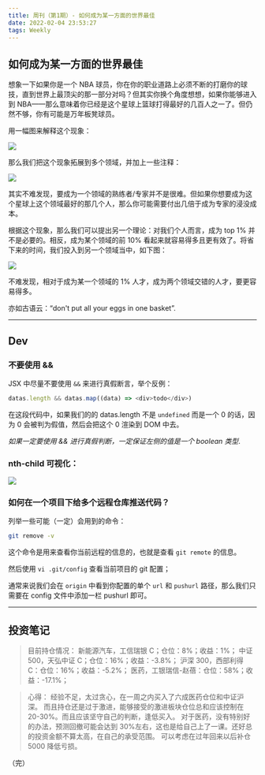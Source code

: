 ```yaml
---
title: 周刊（第1期）- 如何成为某一方面的世界最佳
date: 2022-02-04 23:53:27
tags: Weekly
---
```


## 如何成为某一方面的世界最佳

想象一下如果你是一个 NBA 球员，你在你的职业道路上必须不断的打磨你的球技，直到世界上最顶尖的那一部分对吗？但其实你换个角度想想，如果你能够进入到 NBA——那么意味着你已经是这个星球上篮球打得最好的几百人之一了。但仍然不够，你有可能是万年板凳球员。

用一幅图来解释这个现象：

![](https://tva1.sinaimg.cn/large/008i3skNly1gz5snj80n2j312w0lvaaq.jpg)

那么我们把这个现象拓展到多个领域，并加上一些注释：

![](https://tva1.sinaimg.cn/large/008i3skNly1gz5soov2vrj312w0lvabg.jpg)

其实不难发现，要成为一个领域的熟练者/专家并不是很难。但如果你想要成为这个星球上这个领域最好的那几个人，那么你可能需要付出几倍于成为专家的浸没成本。

根据这个现象，那么我们可以提出另一个理论：对我们个人而言，成为 top 1% 并不是必要的。相反，成为某个领域的前 10% 看起来就容易得多且更有效了。将省下来的时间，我们投入到另一个领域当中，如下图：

![](https://tva1.sinaimg.cn/large/008i3skNly1gz5stl5lm6j312w0lv756.jpg)

不难发现，相对于成为某一个领域的 1% 人才，成为两个领域交错的人才，要更容易得多。

亦如古语云：“don't put all your eggs in one basket”.

---

## Dev

### 不要使用 &&

JSX 中尽量不要使用 `&&` 来进行真假断言，举个反例：

```js
datas.length && datas.map((data) => <div>todo</div>)
```

在这段代码中，如果我们的的 datas.length 不是 `undefined` 而是一个 0 的话，因为 0 会被判为假值，然后会把这个 0 渲染到 DOM 中去。

_如果一定要使用 && 进行真假判断，一定保证左侧的值是一个 boolean 类型_.

### nth-child 可视化：

![](https://tva1.sinaimg.cn/large/008i3skNly1gz5ur131p0j30m80dpdgi.jpg)

### 如何在一个项目下给多个远程仓库推送代码？

列举一些可能（一定）会用到的命令：

```bash
git remove -v
```

这个命令是用来查看你当前远程的信息的，也就是查看 `git remote` 的信息。

然后使用 `vi .git/config` 查看当前项目的 git 配置；

通常来说我们会在 `origin` 中看到你配置的单个 `url` 和 `pushurl` 路径，那么我们只需要在 config 文件中添加一栏 pushurl 即可。

---

## 投资笔记

> 目前持仓情况： 新能源汽车，工信瑞银 C；仓位：8%；收益：1%； 中证 500，天弘中证 C；仓位：16%；收益：-3.8%； 沪深 300，西部利得 C：仓位：16%；收益：-5.2%； 医药，工银瑞信-赵蓓：仓位：58%；收益：-17.1%；

> 心得： 经验不足，太过贪心，在一周之内买入了六成医药仓位和中证沪深。 而且持仓还是过于激进，能够接受的激进板块仓位总和应该控制在 20-30%。而且应该坚守自己的判断，逢低买入。 对于医药，没有特别好的办法，预测回撤可能会达到 30%左右，这也是给自己上了一课。还好总的投资金额不算太高，在自己的承受范围。 可以考虑在过年回来以后补仓 5000 降低亏损。

（完）